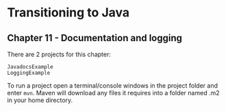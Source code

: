 # Transitioning to Java
## Chapter 11 - Documentation and logging

There are 2 projects for this chapter:

    JavadocsExample
	LoggingExample
	
To run a project open a terminal/console windows in the project folder and enter `mvn`. Maven will download any files it requires into a folder named .m2 in your home directory.
